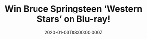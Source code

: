 ---
campaign-uuid: "c-3a57a245-3648-424e-9b81-8a5ab55ab930"
type: "Competition"
category: "Entertainment"
date: "2020-01-03T08:00:00.000Z"
end-date: "2020-02-03T23:59:00.000Z"
disable-form: false
is_promoted: false
has_entry_page: true
title: "Win Bruce Springsteen ‘Western Stars’ on Blu-ray!"
competition-description: "<p>’Western Stars’ is Springsteen’s studio album, a departure\
  \ for the legendary singer/songwriter while still drawing on his roots. This documentary\
  \ follows the personal narration of the story of Western Stars. We are giving away\
  \ a copy of ‘Western Stars’ on Blu-ray to one lucky member.</p>\n<p>Click below\
  \ for a chance to win now.</p>\n"
hero-header: "Win Bruce Springsteen ‘Western Stars’ on Blu-ray!"
terms-confirmation: "N/A"
banner-img: "https://assets.expresslyapp.com/asset-90c5fc13-a6aa-47fb-a8e4-1a60adea90cc.jpg"
logo-left-href: "aaa.nme.com"
logo-left-image: "https://assets.expresslyapp.com/asset-849349d2-cb44-4ed3-afe4-fc73c99652d0.jpg"
logo-left-title: "NME AAA"
bg-image-hero: "https://assets.expresslyapp.com/asset-8d1e7cb2-0a3c-4ce7-9b87-3f5e8630ff6f.jpg"
bg-image-first: "https://assets.expresslyapp.com/asset-4710f550-ac98-4c2c-884c-8d4dcf766511.jpg"
section1-content: "<p>’Western Stars’ is Bruce Springsteen’s 19th studio album and\
  \ also an amazing documentary that follows his personal narration of the story of\
  \ ‘Western Stars’. If you are Bruce’s biggest fan, get ready because we are giving\
  \ you the chance of wining ‘Western Stars’ on blu-ray.</p>\n<p>Click below for a\
  \ chance to win it now.</p>\n"
entry-title: "Win Bruce Springsteen ‘Western Stars’ on Blu-ray!"
entry-content: "<p>Enter the draw to win Bruce Springsteen ‘Western Stars’ on Blu-ray\
  \ by completing the form below before 23:59 on the 3rd of February 2020.</p>\n"
has-winner: true
winner-title: "CONGRATULATIONS to Chirag P. who won Bruce Springsteen ‘Western Stars’\
  \ on Blu-ray!"
winner-banner: "https://assets.expresslyapp.com/asset-22352f10-dda1-4003-8566-041c15c1f099.jpg"
prize-description: "Bruce Springsteen ‘Western Stars’ on Blu-ray!"
special-conditions: "Multiple entries are allowed up to one every day.\r\n\r\nThis\
  \ competition is also available on: https://club.expressly.io/competitions/bruce-springsteen-western-stars"
country-restrictions:
- "GB"
---